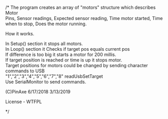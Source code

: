 /* 
 The program creates an array of "motors"
 structure which describes Motor <BR> 
 Pins, Sensor readings, Expected sensor reading, Time motor started, 
 Time when to stop, Does the motor running.
 
 How it works. 
 
 In Setup() section it stops all motors. <BR>
 In Loop() section it Checks if target pos equals current pos <BR>
 If difference is too big it starts a motor for 200 millis. <BR>
 If target position is reached or time is up it stops motor. <BR>
 Target positions for motors could be changed by sending character commands to USB <BR>
 "1","2","3","4","5","6","7","8"  readUsbSetTarget <BR>
 Use SerialMonitor to send commands. <BR>
  
 (C)PinAxe 6/17/2018 
           3/13/2019
  
 License - WTFPL
  
*/ 
